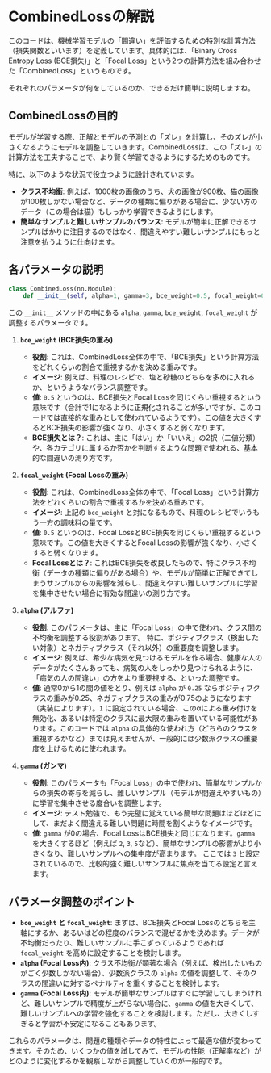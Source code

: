 ﻿# CombinedLossの解説

このコードは、機械学習モデルの「間違い」を評価するための特別な計算方法（損失関数といいます）を定義しています。具体的には、「Binary Cross Entropy Loss (BCE損失)」と「Focal Loss」という2つの計算方法を組み合わせた「CombinedLoss」というものです。

それぞれのパラメータが何をしているのか、できるだけ簡単に説明しますね。

## CombinedLossの目的

モデルが学習する際、正解とモデルの予測との「ズレ」を計算し、そのズレが小さくなるようにモデルを調整していきます。CombinedLossは、この「ズレ」の計算方法を工夫することで、より賢く学習できるようにするためのものです。

特に、以下のような状況で役立つように設計されています。

*   **クラス不均衡**: 例えば、1000枚の画像のうち、犬の画像が900枚、猫の画像が100枚しかない場合など、データの種類に偏りがある場合に、少ない方のデータ（この場合は猫）もしっかり学習できるようにします。
*   **簡単なサンプルと難しいサンプルのバランス**: モデルが簡単に正解できるサンプルばかりに注目するのではなく、間違えやすい難しいサンプルにもっと注意を払うように仕向けます。

## 各パラメータの説明

```python
class CombinedLoss(nn.Module):
    def __init__(self, alpha=1, gamma=3, bce_weight=0.5, focal_weight=0.5): #gamma2
```

この `__init__` メソッドの中にある `alpha`, `gamma`, `bce_weight`, `focal_weight` が調整するパラメータです。

1.  **`bce_weight` (BCE損失の重み)**
    *   **役割**: これは、CombinedLoss全体の中で、「BCE損失」という計算方法をどれくらいの割合で重視するかを決める重みです。
    *   **イメージ**: 例えば、料理のレシピで、塩と砂糖のどちらを多めに入れるか、というようなバランス調整です。
    *   **値**: `0.5` というのは、BCE損失とFocal Lossを同じくらい重視するという意味です（合計で1になるように正規化されることが多いですが、このコードでは直接的な重みとして使われているようです）。この値を大きくするとBCE損失の影響が強くなり、小さくすると弱くなります。
    *   **BCE損失とは？**: これは、主に「はい」か「いいえ」の2択（二値分類）や、各カテゴリに属するか否かを判断するような問題で使われる、基本的な間違いの測り方です。

2.  **`focal_weight` (Focal Lossの重み)**
    *   **役割**: これは、CombinedLoss全体の中で、「Focal Loss」という計算方法をどれくらいの割合で重視するかを決める重みです。
    *   **イメージ**: 上記の `bce_weight` と対になるもので、料理のレシピでいうもう一方の調味料の量です。
    *   **値**: `0.5` というのは、Focal LossとBCE損失を同じくらい重視するという意味です。この値を大きくするとFocal Lossの影響が強くなり、小さくすると弱くなります。
    *   **Focal Lossとは？**: これはBCE損失を改良したもので、特にクラス不均衡（データの種類に偏りがある場合）や、モデルが簡単に正解できてしまうサンプルからの影響を減らし、間違えやすい難しいサンプルに学習を集中させたい場合に有効な間違いの測り方です。

3.  **`alpha` (アルファ)**
    *   **役割**: このパラメータは、主に「Focal Loss」の中で使われ、クラス間の不均衡を調整する役割があります。 特に、ポジティブクラス（検出したい対象）とネガティブクラス（それ以外）の重要度を調整します。
    *   **イメージ**: 例えば、希少な病気を見つけるモデルを作る場合、健康な人のデータがたくさんあっても、病気の人をしっかり見つけられるように、「病気の人の間違い」の方をより重要視する、といった調整です。
    *   **値**: 通常0から1の間の値をとり、例えば `alpha` が `0.25` ならポジティブクラスの重みが0.25、ネガティブクラスの重みが0.75のようになります（実装によります）。`1` に設定されている場合、このαによる重み付けを無効化、あるいは特定のクラスに最大限の重みを置いている可能性があります。このコードでは `alpha` の具体的な使われ方（どちらのクラスを重視するかなど）までは見えませんが、一般的には少数派クラスの重要度を上げるために使われます。

4.  **`gamma` (ガンマ)**
    *   **役割**: このパラメータも「Focal Loss」の中で使われ、簡単なサンプルからの損失の寄与を減らし、難しいサンプル（モデルが間違えやすいもの）に学習を集中させる度合いを調整します。
    *   **イメージ**: テスト勉強で、もう完璧に覚えている簡単な問題はほどほどにして、まだよく間違える難しい問題に時間を割くようなイメージです。
    *   **値**: `gamma` が0の場合、Focal LossはBCE損失と同じになります。`gamma` を大きくするほど（例えば `2`, `3`, `5`など）、簡単なサンプルの影響がより小さくなり、難しいサンプルへの集中度が高まります。 ここでは `3` と設定されているので、比較的強く難しいサンプルに焦点を当てる設定と言えます。

## パラメータ調整のポイント

*   **`bce_weight` と `focal_weight`**: まずは、BCE損失とFocal Lossのどちらを主軸にするか、あるいはどの程度のバランスで混ぜるかを決めます。データが不均衡だったり、難しいサンプルに手こずっているようであれば `focal_weight` を高めに設定することを検討します。
*   **`alpha` (Focal Loss内)**: クラス不均衡が顕著な場合（例えば、検出したいものがごく少数しかない場合）、少数派クラスの `alpha` の値を調整して、そのクラスの間違いに対するペナルティを重くすることを検討します。
*   **`gamma` (Focal Loss内)**: モデルが簡単なサンプルはすぐに学習してしまうけれど、難しいサンプルで精度が上がらない場合に、`gamma` の値を大きくして、難しいサンプルへの学習を強化することを検討します。ただし、大きくしすぎると学習が不安定になることもあります。

これらのパラメータは、問題の種類やデータの特性によって最適な値が変わってきます。そのため、いくつかの値を試してみて、モデルの性能（正解率など）がどのように変化するかを観察しながら調整していくのが一般的です。
